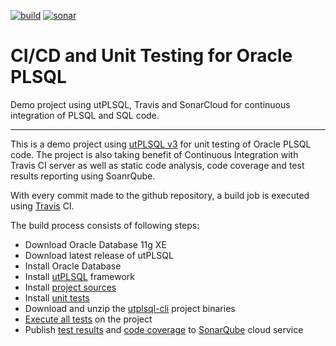 [![build](https://img.shields.io/travis/utPLSQL/utPLSQL-demo-project/develop.svg?label=develop%20branch)](https://travis-ci.org/utPLSQL/utPLSQL-demo-project)
[![sonar](https://sonarcloud.io/api/badges/gate?key=utPLSQL%3AutPLSQL-demo-project%3Adevelop)](https://sonarcloud.io/dashboard/index?id=utPLSQL%3AutPLSQL-demo-project%3Adevelop)


# CI/CD and Unit Testing for Oracle PLSQL
Demo project using utPLSQL, Travis and SonarCloud for continuous integration of PLSQL and SQL code. 

---------
This is a demo project using [utPLSQL v3](https://github.com/utPLSQL/utPLSQL) for unit testing of Oracle PLSQL code.
The project is also taking benefit of Continuous Integration with Travis CI server as well as static code analysis, code coverage and test results reporting using SoanrQube.

With every commit made to the github repository, a build job is executed using [Travis](https://travis-ci.org/utPLSQL/utPLSQL-demo-project) CI.

The build process consists of following steps:
- Download Oracle Database 11g XE
- Download latest release of utPLSQL
- Install Oracle Database
- Install [utPLSQL](https://github.com/utPLSQL/utPLSQL) framework
- Install [project sources](source/install.sh)
- Install [unit tests](test/install.sh)
- Download and unzip the [utplsql-cli](https://github.com/utPLSQL/utPLSQL-cli) project binaries
- [Execute all tests](test/run.sh) on the project
- Publish [test results](https://sonarcloud.io/component_measures/metric/tests/list?id=utPLSQL%3AutPLSQL-demo-project) and [code coverage](https://sonarcloud.io/component_measures/metric/coverage/list?id=utPLSQL%3AutPLSQL-demo-project) to [SonarQube](https://sonarcloud.io/) cloud service


